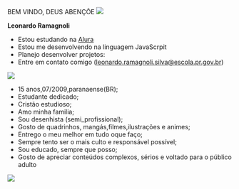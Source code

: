 BEM VINDO, DEUS ABENÇÕE ![](https://images.emojiterra.com/google/android-10/512px/1f4d6.png)

**Leonardo Ramagnoli**
- Estou estudando na [Alura](https://www.alura.com.br/)
- Estou me desenvolvendo na linguagem JavaScrpit
- Planejo desenvolver projetos:
- Entre em contato comigo (leonardo.ramagnoli.silva@escola.pr.gov.br)

![](https://media1.tenor.com/m/TrHi8k3tzFEAAAAd/starman-superman.gif)

- 15 anos,07/2009,paranaense(BR);
- Estudante dedicado;
- Cristão estudioso;
- Amo minha familia; 
- Sou desenhista (semi_profissional);
- Gosto de quadrinhos, mangás,filmes,ilustrações e animes;
- Entrego o meu melhor em tudo oque faço;
- Sempre tento ser o mais culto e responsável possível;
- Sou educado, sempre que posso;
- Gosto de apreciar conteúdos complexos, sérios e voltado para o público adulto

![](https://miro.medium.com/v2/resize:fit:736/0*e2FeM-WKmvdXJs9W.jpg)
 
